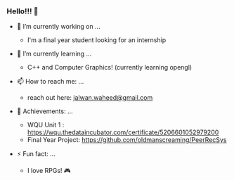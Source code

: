 ### Hello!!! 👋 <br/>    

- 🔭 I’m currently working on ...
  - I'm a final year student looking for an internship <br/>   

- 🌱 I’m currently learning ...
  - C++ and Computer Graphics! (currently learning opengl) <br/>   

- 📫 How to reach me: ...
  - reach out here: jalwan.waheed@gmail.com <br/>   

- 🥇 Achievements: ...
  - WQU Unit 1 : https://wqu.thedataincubator.com/certificate/5206601052979200
  - Final Year Project: https://github.com/oldmanscreaming/PeerRecSys <br/>   

- ⚡ Fun fact: ...
  - I love RPGs! 🎮 


<!--
**oldmanscreaming/oldmanscreaming** is a ✨ _special_ ✨ repository because its `README.md` (this file) appears on your GitHub profile.

Here are some ideas to get you started:




- 👯 I’m looking to collaborate on ...
- 🤔 I’m looking for help with ...
- 💬 Ask me about ...
- 📫 How to reach me: ...
- 😄 Pronouns: ...
- ⚡ Fun fact: ...
-->
